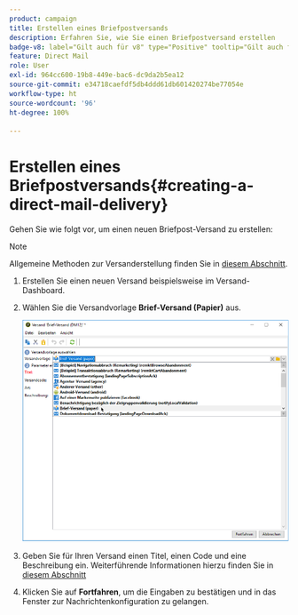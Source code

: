 ```yaml
---
product: campaign
title: Erstellen eines Briefpostversands
description: Erfahren Sie, wie Sie einen Briefpostversand erstellen
badge-v8: label="Gilt auch für v8" type="Positive" tooltip="Gilt auch für Campaign v8"
feature: Direct Mail
role: User
exl-id: 964cc600-19b8-449e-bac6-dc9da2b5ea12
source-git-commit: e34718caefdf5db4ddd61db601420274be77054e
workflow-type: ht
source-wordcount: '96'
ht-degree: 100%

---
```


# Erstellen eines Briefpostversands{#creating-a-direct-mail-delivery}

Gehen Sie wie folgt vor, um einen neuen Briefpost-Versand zu erstellen:

>[!NOTE]
>
>Allgemeine Methoden zur Versanderstellung finden Sie in [diesem Abschnitt](steps-about-delivery-creation-steps.md).

1. Erstellen Sie einen neuen Versand beispielsweise im Versand-Dashboard.
1. Wählen Sie die Versandvorlage **Brief-Versand (Papier)** aus.

   ![](assets/direct_mail.png)

1. Geben Sie für Ihren Versand einen Titel, einen Code und eine Beschreibung ein. Weiterführende Informationen hierzu finden Sie in [diesem Abschnitt](steps-create-and-identify-the-delivery.md#identifying-the-delivery)
1. Klicken Sie auf **Fortfahren**, um die Eingaben zu bestätigen und in das Fenster zur Nachrichtenkonfiguration zu gelangen.
